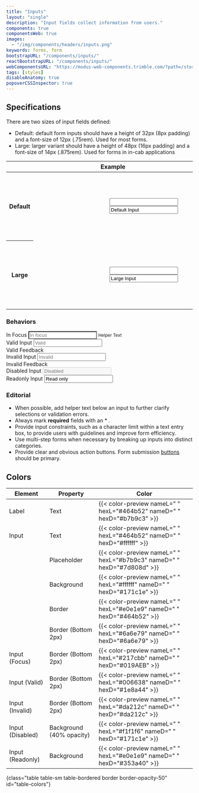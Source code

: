 ```yaml
---
title: "Inputs"
layout: "single"
description: "Input fields collect information from users."
components: true
componentsWeb: true
images:
  - "/img/components/headers/inputs.png"
keywords: forms, form
bootstrapURL: "/components/inputs/"
reactBootstrapURL: "/components/inputs/"
webComponentsURL: "https://modus-web-components.trimble.com/?path=/story/user-inputs-text-input--default"
tags: [styles]
disableAnatomy: true
popoverCSSInspector: true
---
```


## Specifications

There are two sizes of input fields defined:

- Default: default form inputs should have a height of 32px (8px padding) and a font-size of 12px (.75rem). Used for most forms.
- Large: larger variant should have a height of 48px (16px padding) and a font-size of 14px (.875rem). Used for forms in in-cab applications

<table class="table table-bordered">
  <thead class="thead-light">
    <tr>
      <th></th>
      <th>Example</th>
    </tr>
  </thead>
  <tbody>
    <tr>
      <th scope="row">Default</th>
      <td style="height:185px">
      <div style="padding-left: 198px" class="pt-4 vertical-align">
        <input class="form-control mb-2">
        <input
          class="form-control mb-5"
          aria-label="Example input"
          value="Default Input"
          style=""
          data-bs-toggle="popover"
          data-bs-placement="left"
          data-bs-custom-class="popover-css-inspector"
          data-css-inspector-hide="margin"
          data-css-inspector-show=""
        />
        <div>
      </td>
    </tr>
    <tr>
      <th scope="row">Large</th>
      <td style="height:185px">
      <div style="padding-left: 198px" class="pt-2">
        <input
          class="form-control form-control-lg mb-2"
        />
        <input
          class="form-control form-control-lg anatomy-display-static mb-5"
          aria-label="Example large input"
          value="Large Input"
          style=""
          data-bs-toggle="popover"
          data-bs-placement="left"
          data-bs-custom-class="popover-css-inspector"
          data-css-inspector-hide="margin"
          data-css-inspector-show=""
        />
      </div>
      </td>
    </tr>
  </tbody>
</table>

### Behaviors

<div class="guide-example-block d-inline-block">
  <div class="guide-sample">
    <div class="form-group mb-4">
      <label for="focusInput">In Focus</label>
      <input
        class="form-control focus pe-none"
        id="focusInput"
        placeholder="In focus"
        style="border-bottom-style: solid;  border-bottom-width: 2px;"
        data-bs-toggle="popover"
        data-bs-placement="right"
        data-bs-container="main"
        data-bs-custom-class="popover-css-inspector"
        data-css-inspector-hide="bg-color b-radius b-width color font-size height padding width"
        data-css-inspector-show="b-bottom-color b-bottom-width"
      />
      <small class="text-muted">Helper Text</small>
    </div>
    <div class="form-group mb-4">
      <label for="validInput">Valid Input</label>
      <input
        class="form-control is-valid pe-none"
        id="validInput"
        placeholder="Valid"
        data-bs-toggle="popover"
        data-bs-placement="right"
        data-bs-container="main"
        data-bs-custom-class="popover-css-inspector"
        data-css-inspector-hide="bg-color b-radius b-width color font-size height padding width"
        data-css-inspector-show="b-bottom-color b-bottom-width"
      />
      <div class="valid-feedback">Valid Feedback</div>
    </div>
    <div class="form-group mb-4">
      <label for="invalidInput">Invalid Input</label>
      <input
        class="form-control is-invalid pe-none"
        id="invalidInput"
        placeholder="Invalid"
        data-bs-toggle="popover"
        data-bs-placement="right"
        data-bs-container="body"
        data-bs-custom-class="popover-css-inspector"
        data-css-inspector-hide="bg-color b-radius b-width color font-size height padding width"
        data-css-inspector-show="b-bottom-color b-bottom-width"
      />
      <div class="invalid-feedback">Invalid Feedback</div>
    </div>
    <div class="form-group mb-5">
      <label for="disabledInput">Disabled Input</label>
      <input class="form-control pe-none"
        id="disabledInput"
        disabled
        placeholder="Disabled"
        data-bs-toggle="popover"
        data-bs-placement="right"
        data-bs-container="body"
        data-bs-custom-class="popover-css-inspector"
        data-css-inspector-hide="b-radius b-width font-size height padding width"
        data-css-inspector-show="b-bottom-color b-bottom-width"/>
    </div>
    <div class="form-group mb-4">
      <label for="ReadonlyInput">Readonly Input</label>
      <input class="form-control pe-none"
        id="ReadonlyInput"
        readonly
        value="Read only"
        data-bs-toggle="popover"
        data-bs-placement="right"
        data-bs-container="body"
        data-bs-custom-class="popover-css-inspector"
        data-css-inspector-hide="b-radius b-width font-size height padding width"
        data-css-inspector-show="b-bottom-color b-bottom-width"
      />
    </div>
  </div>
</div>

<style>
[data-bs-theme="light"] .form-control {
    color: #464b52;
  }
[data-bs-theme="light"] #ReadonlyInput {
    background-color: #e0e1e9;
    color: #252A2E;
  }
[data-bs-theme="dark"] #ReadonlyInput {
    background-color: #353a40;
    color: #fff;
  }
[data-bs-theme="light"] .form-control.focus {
    border-bottom-color: #0063a3;
  }
[data-bs-theme="dark"] .form-control.focus {
    border-bottom-color: #019aeb;
  }
</style>

### Editorial

- When possible, add helper text below an input to further clarify selections or validation errors.
- Always mark **required** fields with an \* .
- Provide input constraints, such as a character limit within a text entry box, to provide users with guidelines and improve form efficiency.
- Use multi-step forms when necessary by breaking up inputs into distinct categories.
- Provide clear and obvious action buttons. Form submission [buttons](/components/web/buttons/) should be primary.

## Colors

<!-- prettier-ignore-start -->
| Element          | Property                 | Color                                                                   |
| ---------------- | ------------------------ | ----------------------------------------------------------------------- |
| Label            | Text                     | {{< color-preview nameL=" " hexL="#464b52" nameD=" " hexD="#b7b9c3" >}} |
| Input            | Text                     | {{< color-preview nameL=" " hexL="#464b52" nameD=" " hexD="#ffffff" >}} |
|                  | Placeholder              | {{< color-preview nameL=" " hexL="#b7b9c3" nameD=" " hexD="#7d808d" >}} |
|                  | Background               | {{< color-preview nameL=" " hexL="#ffffff" nameD=" " hexD="#171c1e" >}} |
|                  | Border                   | {{< color-preview nameL=" " hexL="#e0e1e9" nameD=" " hexD="#464b52" >}} |
|                  | Border (Bottom 2px)      | {{< color-preview nameL=" " hexL="#6a6e79" nameD=" " hexD="#6a6e79" >}} |
| Input (Focus)    | Border (Bottom 2px)      | {{< color-preview nameL=" " hexL="#217cbb" nameD=" " hexD="#019AEB" >}} |
| Input (Valid)    | Border (Bottom 2px)      | {{< color-preview nameL=" " hexL="#006638" nameD=" " hexD="#1e8a44" >}} |
| Input (Invalid)  | Border (Bottom 2px)      | {{< color-preview nameL=" " hexL="#da212c" nameD=" " hexD="#da212c" >}} |
| Input (Disabled) | Background (40% opacity) | {{< color-preview nameL=" " hexL="#f1f1f6" nameD=" " hexD="#171c1e" >}} |
| Input (Readonly) | Background               | {{< color-preview nameL=" " hexL="#e0e1e9" nameD=" " hexD="#353a40" >}} |
{class="table table-sm table-bordered border border-opacity-50" id="table-colors"}
<!-- prettier-ignore-end -->
